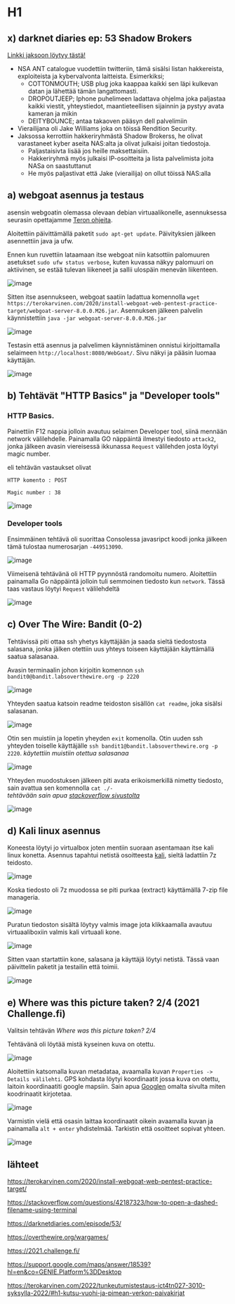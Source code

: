 # H1



## x) darknet diaries ep: 53 Shadow Brokers

[Linkki jaksoon löytyy tästä!](https://darknetdiaries.com/episode/53/)

* NSA ANT catalogue vuodettiin twitteriin, tämä sisälsi listan hakkereista, exploiteista ja kybervalvonta laitteista. Esimerkiksi; 
  *   COTTONMOUTH; USB plug joka kaappaa kaikki sen läpi kulkevan datan ja lähettää tämän langattomasti.
  *   DROPOUTJEEP; Iphone puhelimeen ladattava ohjelma joka paljastaa kaikki viestit, yhteystiedot, maantieteellisen sijainnin ja pystyy avata kameran ja mikin
  *   DEITYBOUNCE; antaa takaoven pääsyn dell palvelimiin 
* Vierailijana oli Jake Williams joka on töissä Rendition Security.
* Jaksossa kerrottiin hakkeriryhmästä Shadow Brokerss, he olivat varastaneet kyber aseita NAS:alta ja olivat julkaisi joitan tiedostoja.   
  * Paljastaisivta lisää jos heille maksettaisiin. 
  * Hakkeriryhmä myös julkaisi IP-osoitteita ja lista palvelimista joita NASa on saastuttanut
  * He myös paljastivat että Jake (vierailija) on ollut töissä NAS:alla 



## a) webgoat asennus ja testaus

asensin webgoatin olemassa olevaan debian virtuaalikonelle, asennuksessa seurasin opettajamme [Teron ohjeita](https://terokarvinen.com/2020/install-webgoat-web-pentest-practice-target/).

Aloitettiin päivittämällä paketit `sudo apt-get update`. Päivityksien jälkeen asennettiin java ja ufw.

Ennen kun ruvettiin lataamaan itse webgoat niin katsottiin palomuuren asetukset `sudo ufw status verbose`, kuten kuvassa näkyy palomuuri on aktiivinen, se estää tulevan liikeneet ja sallii ulospäin menevän liikenteen.

![image](https://user-images.githubusercontent.com/93308960/198050912-417c5c9d-170f-473d-811f-9933b11866a6.png)

Sitten itse asennukseen, webgoat saatiin ladattua komennolla 
`wget https://terokarvinen.com/2020/install-webgoat-web-pentest-practice-target/webgoat-server-8.0.0.M26.jar`. Asennuksen jälkeen palvelin käynnistettiin `java -jar webgoat-server-8.0.0.M26.jar` 


![image](https://user-images.githubusercontent.com/93308960/198833486-1436b4ce-ec0a-4002-a98c-041c782175e2.png)


Testasin että asennus ja palvelimen käynnistäminen onnistui kirjoittamalla selaimeen `http://localhost:8080/WebGoat/`. Sivu näkyi ja pääsin luomaa käyttäjän.

![image](https://user-images.githubusercontent.com/93308960/198053058-38b47ac0-81ee-4383-a970-f9b2f641aa29.png)



## b) Tehtävät "HTTP Basics" ja "Developer tools"

### HTTP Basics. 

Painettiin F12 nappia jolloin avautuu selaimen Developer tool, siinä mennään network välilehdelle.
Painamalla GO näppäintä ilmestyi tiedosto `attack2`, jonka jälkeen avasin viereisessä ikkunassa `Request` välilehden josta löytyi magic number.

eli tehtävän vastaukset olivat

```
HTTP komento : POST

Magic number : 38
```
![image](https://user-images.githubusercontent.com/93308960/198056370-92420114-f4a3-4f4b-b031-df105b660ccb.png)

### Developer tools

Ensimmäinen tehtävä oli suorittaa Consolessa javasripct koodi jonka jälkeen tämä tulostaa numerosarjan `-449513090`. 

![image](https://user-images.githubusercontent.com/93308960/198060919-db064a89-1f97-4b60-811d-91046ecbffce.png)

Viimeisenä tehtävänä oli HTTP pyynnöstä randomoitu numero. Aloitettiin painamalla Go näppäintä jolloin tuli semmoinen tiedosto kun `network`. Tässä taas vastaus löytyi `Request` välilehdeltä

![image](https://user-images.githubusercontent.com/93308960/198060597-2d434e3e-9478-40c8-85b1-0638aa764bbf.png)



## c) Over The Wire: Bandit (0-2)

Tehtävissä piti ottaa ssh yhetys käyttäjään ja saada sieltä tiedostosta salasana, jonka jälken otettiin uus yhteys toiseen käyttäjään käyttämällä saatua salasanaa.


Avasin terminaalin johon kirjoitin komennon 
`ssh bandit0@bandit.labsoverthewire.org -p 2220`

![image](https://user-images.githubusercontent.com/93308960/198089117-ecd3e6d7-aadb-4c2e-9442-f63140468f0c.png)

Yhteyden saatua katsoin readme teidoston sisällön `cat readme`, joka sisälsi salasanan. 

![image](https://user-images.githubusercontent.com/93308960/198090384-c690224d-b76c-4b0f-adb6-2a380eae29d7.png)

Otin sen muistiin ja lopetin yheyden `exit` komenolla. Otin uuden ssh yhteyden toiselle käyttäjälle `ssh bandit1@bandit.labsoverthewire.org -p 2220`.  *käytettiin muistiin otettua salasanaa*

![image](https://user-images.githubusercontent.com/93308960/198833423-475e7035-7b0d-4c4a-b991-bcdae9a0704f.png)


Yhteyden muodostuksen jälkeen piti avata erikoismerkillä nimetty tiedosto, sain avattua sen komennolla `cat ./-`  
*tehtävään sain apua [stackoverflow sivustolta](https://stackoverflow.com/questions/42187323/how-to-open-a-dashed-filename-using-terminal)*


![image](https://user-images.githubusercontent.com/93308960/198092907-c225faca-5120-468a-ad7f-19727ea029ed.png)


## d) Kali linux asennus

Koneesta löytyi jo virtualbox joten mentiin suoraan asentamaan itse kali linux konetta. Asennus tapahtui netistä osoitteesta [kali](https://www.kali.org/get-kali/#kali-virtual-machines), sieltä ladattiin 7z teidosto.

![image](https://user-images.githubusercontent.com/93308960/198114507-3425b53d-cf08-458a-8416-35330dd3d48f.png)

Koska tiedosto oli 7z muodossa se piti purkaa (extract) käyttämällä 7-zip file manageria.

![image](https://user-images.githubusercontent.com/93308960/198703286-3dd173a5-b201-43e3-b5da-8312a32db019.png)


Puratun tiedoston sisältä löytyy valmis image jota klikkaamalla avautuu virtuaaliboxiin valmis kali virtuaali kone.

![image](https://user-images.githubusercontent.com/93308960/198704437-d3fdf09a-b1f8-4855-bca4-6838a92de253.png)

Sitten vaan startattiin kone, salasana ja käyttäjä löytyi netistä. Tässä vaan päivittelin paketit ja testailin että toimii.

![image](https://user-images.githubusercontent.com/93308960/198114452-f5c4ac68-29ed-4d91-90ab-f691751026c8.png)


## e) Where was this picture taken? 2/4 (2021 Challenge.fi) 

Valitsin tehtävän *Where was this picture taken? 2/4* 

Tehtävänä oli löytää mistä kyseinen kuva on otettu.

![image](https://user-images.githubusercontent.com/93308960/198121367-44c42ee5-b2f8-4577-a627-2b9d3962ac21.png)

Aloitettiin katsomalla kuvan metadataa, avaamalla kuvan `Properties -> Details välilehti`. GPS kohdasta löytyi koordinaatit jossa kuva on otettu, laitoin  koordinaatiti google mapsiin. Sain apua [Googlen](https://support.google.com/maps/answer/18539?hl=en&co=GENIE.Platform%3DDesktop) omalta sivulta miten koodrinaatit kirjotetaa.


![image](https://user-images.githubusercontent.com/93308960/198696888-2a51d11f-aae2-4e63-993d-5ba7d05a889e.png)

Varmistin vielä että osasin laittaa koordinaatit oikein avaamalla kuvan ja painamalla `alt + enter` yhdistelmää. Tarkistin että osoitteet sopivat yhteen.

![image](https://user-images.githubusercontent.com/93308960/198697037-36994299-8c09-4681-a655-496aa540ce05.png)


## lähteet

https://terokarvinen.com/2020/install-webgoat-web-pentest-practice-target/

https://stackoverflow.com/questions/42187323/how-to-open-a-dashed-filename-using-terminal

https://darknetdiaries.com/episode/53/

https://overthewire.org/wargames/

https://2021.challenge.fi/

https://support.google.com/maps/answer/18539?hl=en&co=GENIE.Platform%3DDesktop

https://terokarvinen.com/2022/tunkeutumistestaus-ict4tn027-3010-syksylla-2022/#h1-kutsu-vuohi-ja-pimean-verkon-paivakirjat
